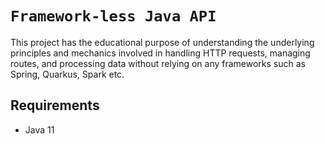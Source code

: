 # `Framework-less Java API`
This project has the educational purpose of understanding the underlying principles and mechanics involved in handling HTTP requests,
managing routes, and processing data without relying on any frameworks such as Spring, Quarkus, Spark etc.

## Requirements
- Java 11
